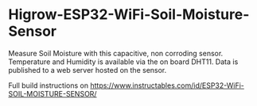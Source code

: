 # Higrow-ESP32-WiFi-Soil-Moisture-Sensor
Measure Soil Moisture with this capacitive, non corroding sensor. Temperature and Humidity is available via the on board DHT11. Data is published to a web server hosted on the sensor. 

Full build instructions on https://www.instructables.com/id/ESP32-WiFi-SOIL-MOISTURE-SENSOR/
